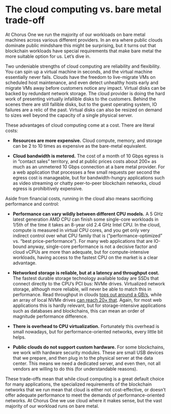# The cloud computing vs. bare metal trade-off

At Chorus One we run the majority of our workloads
on bare metal machines across various different providers.
In an era where public clouds dominate public mindshare this might be surprising,
but it turns out that blockchain workloads have special requirements
that make bare metal the more suitable option for us.
Let’s dive in.

Two undeniable strengths of cloud computing are reliability and flexibility.
You can spin up a virtual machine in seconds,
and the virtual machine essentially never fails.
Clouds have the freedom to live-migrate VMs on scheduled host maintenance,
and even detect unhealthy hosts early and migrate VMs away
before customers notice any impact.
Virtual disks can be backed by redundant network storage.
The cloud provider is doing the hard work
of presenting virtually infallible disks to the customers.
Behind the scenes there are still fallible disks,
but to the guest operating system, IO failures are a relic of the past.
Virtual disks can also be resized on demand
to sizes well beyond the capacity of a single physical server.

These advantages of cloud computing come at a cost.
There are literal costs:

 * **Resources are more expensive.**
   Cloud compute, memory, and storage can be 2 to 10 times as expensive as the bare-metal equivalent.

 * **Cloud bandwidth is metered.**
   The cost of a month of 10 Gbps egress is in “contact sales” territory,
   and at public prices costs about 200× as much
   as an unmetered 10 Gbps connection at a bare metal provider.
   For a web application that processes a few small requests per second
   the egress cost is manageable,
   but for bandwidth-hungry applications such as video streaming
   or chatty peer-to-peer blockchain networks,
   cloud egress is prohibitively expensive.

Aside from financial costs,
running in the cloud also means sacrificing performance and control:

 * **Performance can vary wildly between different CPU models.**
   A 5 GHz latest generation AMD CPU can finish some single-core workloads
   in 1/5th of the time it takes an 8-year old 2.4 GHz Intel CPU.
   In the cloud, compute is measured in virtual CPU cores,
   and you get only very indirect control over what CPU family that is
   (“performance-optimized” vs. “best price-performance”).
   For many web applications that are IO-bound anyway,
   single-core performance is not a decisive factor and cloud vCPUs are more than adequate,
   but for compute-intensive workloads,
   having access to the fastest CPU on the market is a clear advantage.

 * **Networked storage is reliable, but at a latency and throughput cost.**
   The fastest durable storage technology available today
   are SSDs that connect directly to the CPU’s PCI bus: NVMe drives.
   Virtualized network storage, although more reliable,
   will never be able to match this in performance.
   Read throughput in clouds [tops out around a GB/s][gce-disk],
   while an array of local NVMe drives [can reach 20× that][intel-d7].
   Again, for most web applications this is hardly relevant,
   but for storage-intensive applications such as databases and blockchains,
   this can mean an order of magnitude performance difference.

 * **There is overhead to CPU virtualization.**
   Fortunately this overhead is small nowadays,
   but for performance-oriented networks, every little bit helps.

 * **Public clouds do not support custom hardware.**
   For some blockchains, we work with hardware security modules.
   These are small USB devices that we prepare,
   and then plug in to the physical server at the data center.
   This means we need a dedicated server, and even then,
   not all vendors are willing to do this (for understandable reasons).

These trade-offs mean that while cloud computing is a great default choice for many applications,
the specialized requirements of the blockchain networks that we run
mean that cloud is either not cost-effective,
or doesn’t offer adequate performance to meet the demands of performance-oriented networks.
At Chorus One we use cloud where it makes sense,
but the vast majority of our workload runs on bare metal.

[gce-disk]: https://cloud.google.com/compute/docs/disks/performance
[intel-d7]: https://www.anandtech.com/show/15860/intel-announces-d7-series-pcie-40-enterprise-ssds
